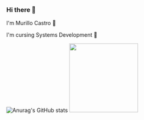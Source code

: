 ### Hi there 👋

I'm Murillo Castro 🌟

I'm cursing Systems Development 🎯

![Anurag's GitHub stats](https://github-readme-stats.vercel.app/api?username=Murillo&theme=dark&show_icons=true)  <img height="180em" src="https://github-readme-stats.vercel.app/api/top-langs/?username=Gabriel-Anjoss&layout=compact&langs_count=16&theme=onedark"/>





